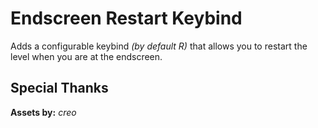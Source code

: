 # Endscreen Restart Keybind

Adds a configurable keybind *(by default R)* that allows you to restart the level when you are at the endscreen.

## Special Thanks

**Assets by:** *creo*